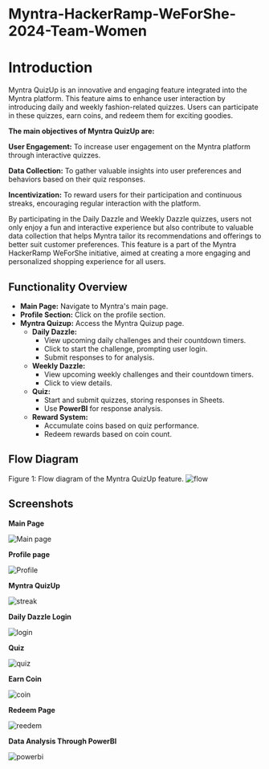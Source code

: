# Myntra-HackerRamp-WeForShe-2024-Team-Women

# Introduction
Myntra QuizUp is an innovative and engaging feature integrated into the Myntra platform. This feature aims to enhance user interaction by introducing daily and weekly fashion-related quizzes. Users can participate in these quizzes, earn coins, and redeem them for exciting goodies.

**The main objectives of Myntra QuizUp are:**

**User Engagement:** To increase user engagement on the Myntra platform through interactive quizzes.

**Data Collection:** To gather valuable insights into user preferences and behaviors based on their quiz responses.

**Incentivization:** To reward users for their participation and continuous streaks, encouraging regular interaction with the platform.

By participating in the Daily Dazzle and Weekly Dazzle quizzes, users not only enjoy a fun and interactive experience but also contribute to valuable data collection that helps Myntra tailor its recommendations and offerings to better suit customer preferences. This feature is a part of the Myntra HackerRamp WeForShe initiative, aimed at creating a more engaging and personalized shopping experience for all users.

## Functionality Overview

- **Main Page:** Navigate to Myntra's main page.
- **Profile Section:** Click on the profile section.
- **Myntra Quizup:** Access the Myntra Quizup page.
  - **Daily Dazzle:**
    - View upcoming daily challenges and their countdown timers.
    - Click to start the challenge, prompting user login.
    - Submit responses to for analysis.
  - **Weekly Dazzle:**
    - View upcoming weekly challenges and their countdown timers.
    - Click to view details.
  - **Quiz:**
    - Start and submit quizzes, storing responses in Sheets.
    - Use **PowerBI** for response analysis.
  - **Reward System:**
    - Accumulate coins based on quiz performance.
    - Redeem rewards based on coin count.

## Flow Diagram

Figure 1: Flow diagram of the Myntra QuizUp feature.
![flow](https://github.com/user-attachments/assets/860d031e-12e1-4e4d-be2c-f385b52b7aeb)


## Screenshots

**Main Page**

![Main page](https://github.com/user-attachments/assets/d609d5f1-ae2d-416f-9df5-f9a36a107051)


**Profile page**

![Profile](https://github.com/user-attachments/assets/9d56279c-d0dd-4cd6-8734-f06e28cfb5f7)


**Myntra QuizUp**

![streak](https://github.com/user-attachments/assets/dfa11816-9d23-4d59-8c7f-5768271db862)


**Daily Dazzle Login**

![login](https://github.com/user-attachments/assets/9f59f758-8df5-45d0-86a0-23e6ca25a11b)


**Quiz**

![quiz](https://github.com/user-attachments/assets/92946655-4fcc-42e8-884b-33dda9e19d13)


**Earn Coin**

![coin](https://github.com/user-attachments/assets/4ec33e74-a971-4713-9fdc-66dcb19eeb95)


**Redeem Page**

![reedem](https://github.com/user-attachments/assets/f21ef3e0-99d6-42f6-93ed-c286dcdcc7f2)




**Data Analysis Through PowerBI**

![powerbi](https://github.com/user-attachments/assets/473eccc8-6bcd-4ccd-9c5e-cd4259629160)



